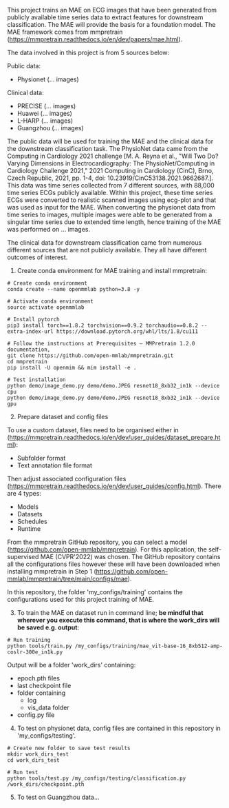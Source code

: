 This project trains an MAE on ECG images that have been generated from publicly available time series data to extract features for downstream classification. The MAE will provide the basis for a foundation model. The MAE framework comes from mmpretrain (https://mmpretrain.readthedocs.io/en/dev/papers/mae.html).

The data involved in this project is from 5 sources below:

Public data:
- Physionet (... images)

Clinical data:
- PRECISE (... images)
- Huawei (... images)
- L-HARP (... images)
- Guangzhou (... images)

The public data will be used for training the MAE and the clinical data for the downstream classification task. The PhysioNet data came from the Computing in Cardiology 2021 challenge [M. A. Reyna et al., "Will Two Do? Varying Dimensions in Electrocardiography: The PhysioNet/Computing in Cardiology Challenge 2021," 2021 Computing in Cardiology (CinC), Brno, Czech Republic, 2021, pp. 1-4, doi: 10.23919/CinC53138.2021.9662687.]. This data was time series collected from 7 different sources, with 88,000 time series ECGs publicly available. Within this project, these time series ECGs were converted to realistic scanned images using ecg-plot and that was used as input for the MAE. When converting the physionet data from time series to images, multiple images were able to be generated from a singular time series due to extended time length, hence training of the MAE was performed on ... images. 

The clinical data for downstream classification came from numerous different sources that are not publicly available. They all have different outcomes of interest.

1. Create conda environment for MAE training and install mmpretrain:

```
# Create conda environment
conda create --name openmmlab python=3.8 -y

# Activate conda environment
source activate openmmlab

# Install pytorch
pip3 install torch==1.8.2 torchvision==0.9.2 torchaudio==0.8.2 --extra-index-url https://download.pytorch.org/whl/lts/1.8/cu111

# Follow the instructions at Prerequisites — MMPretrain 1.2.0 documentation, 
git clone https://github.com/open-mmlab/mmpretrain.git
cd mmpretrain
pip install -U openmim && mim install -e .

# Test installation
python demo/image_demo.py demo/demo.JPEG resnet18_8xb32_in1k --device cpu
python demo/image_demo.py demo/demo.JPEG resnet18_8xb32_in1k --device gpu
```

2. Prepare dataset and config files

To use a custom dataset, files need to be organised either in (https://mmpretrain.readthedocs.io/en/dev/user_guides/dataset_prepare.html):
- Subfolder format
- Text annotation file format

Then adjust associated configuration files (https://mmpretrain.readthedocs.io/en/dev/user_guides/config.html). There are 4 types:
- Models
- Datasets
- Schedules
- Runtime

From the mmpretrain GitHub repository, you can select a model (https://github.com/open-mmlab/mmpretrain). For this application, the self-supervised MAE (CVPR'2022) was chosen. The GitHub repository contains all the configurations files however these will have been downloaded when installing mmpretrain in Step 1 (https://github.com/open-mmlab/mmpretrain/tree/main/configs/mae).

In this repository, the folder 'my_configs/training' contains the configurations used for this project training of MAE. 

3. To train the MAE on dataset run in command line; **be mindful that wherever you execute this command, that is where the work_dirs will be saved e.g. output**:

```
# Run training
python tools/train.py /my_configs/training/mae_vit-base-16_8xb512-amp-coslr-300e_in1k.py
```

Output will be a folder 'work_dirs' containing:
- epoch.pth files
- last checkpoint file
- folder containing
  - log
  - vis_data folder
- config.py file

4. To test on physionet data, config files are contained in this repository in 'my_configs/testing'.

```
# Create new folder to save test results
mkdir work_dirs_test
cd work_dirs_test

# Run test 
python tools/test.py /my_configs/testing/classification.py /work_dirs/checkpoint.pth
```

5. To test on Guangzhou data...

